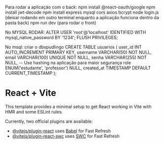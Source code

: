 Para rodar a aplicação com o back: 
npm install @react-oauth/google
npm install jwt-decode
npm install express mysql cors axios bcrypt
node login.js (deixar rodando em outro terminal enquanto a aplicação funciona dentro da pasta back)
npm run dev (para rodar o front)

No MYSQL RODAR:
ALTER USER 'root'@'localhost' IDENTIFIED WITH mysql_native_password BY '1234'; 
FLUSH PRIVILEGES;

No msql: 
criar o dbspudlingo 
CREATE TABLE usuarios (
    user_id INT AUTO_INCREMENT PRIMARY KEY,
    username VARCHAR(50) NOT NULL,
    email VARCHAR(100) UNIQUE NOT NULL,
    senha VARCHAR(255) NOT NULL, -- Use hashing na aplicação para maior segurança
    role ENUM('estudante', 'professor') NULL,
    created_at TIMESTAMP DEFAULT CURRENT_TIMESTAMP
);
# React + Vite

This template provides a minimal setup to get React working in Vite with HMR and some ESLint rules.

Currently, two official plugins are available:

- [@vitejs/plugin-react](https://github.com/vitejs/vite-plugin-react/blob/main/packages/plugin-react/README.md) uses [Babel](https://babeljs.io/) for Fast Refresh
- [@vitejs/plugin-react-swc](https://github.com/vitejs/vite-plugin-react-swc) uses [SWC](https://swc.rs/) for Fast Refresh